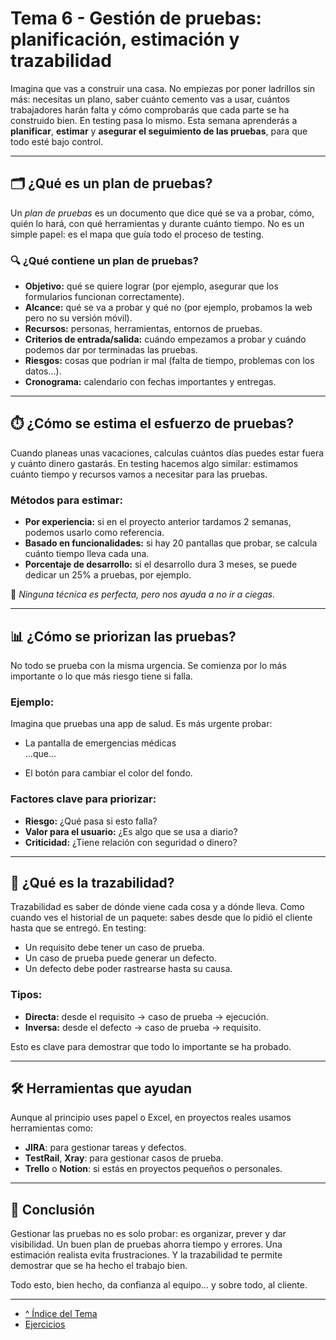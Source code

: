 # Tema 6 - Gestión de pruebas: planificación, estimación y trazabilidad

Imagina que vas a construir una casa. No empiezas por poner ladrillos sin más: necesitas un plano, saber cuánto cemento vas a usar, cuántos trabajadores harán falta y cómo comprobarás que cada parte se ha construido bien. En testing pasa lo mismo. Esta semana aprenderás a **planificar**, **estimar** y **asegurar el seguimiento de las pruebas**, para que todo esté bajo control.

---

## 🗂️ ¿Qué es un plan de pruebas?

Un *plan de pruebas* es un documento que dice qué se va a probar, cómo, quién lo hará, con qué herramientas y durante cuánto tiempo. No es un simple papel: es el mapa que guía todo el proceso de testing.

### 🔍 ¿Qué contiene un plan de pruebas?

- **Objetivo:** qué se quiere lograr (por ejemplo, asegurar que los formularios funcionan correctamente).
- **Alcance:** qué se va a probar y qué no (por ejemplo, probamos la web pero no su versión móvil).
- **Recursos:** personas, herramientas, entornos de pruebas.
- **Criterios de entrada/salida:** cuándo empezamos a probar y cuándo podemos dar por terminadas las pruebas.
- **Riesgos:** cosas que podrían ir mal (falta de tiempo, problemas con los datos…).
- **Cronograma:** calendario con fechas importantes y entregas.

---

## ⏱️ ¿Cómo se estima el esfuerzo de pruebas?

Cuando planeas unas vacaciones, calculas cuántos días puedes estar fuera y cuánto dinero gastarás. En testing hacemos algo similar: estimamos cuánto tiempo y recursos vamos a necesitar para las pruebas.

### Métodos para estimar:

- **Por experiencia:** si en el proyecto anterior tardamos 2 semanas, podemos usarlo como referencia.
- **Basado en funcionalidades:** si hay 20 pantallas que probar, se calcula cuánto tiempo lleva cada una.
- **Porcentaje de desarrollo:** si el desarrollo dura 3 meses, se puede dedicar un 25% a pruebas, por ejemplo.

🔧 *Ninguna técnica es perfecta, pero nos ayuda a no ir a ciegas.*

---

## 📊 ¿Cómo se priorizan las pruebas?

No todo se prueba con la misma urgencia. Se comienza por lo más importante o lo que más riesgo tiene si falla.

### Ejemplo:

Imagina que pruebas una app de salud. Es más urgente probar:

- La pantalla de emergencias médicas  
...que...

- El botón para cambiar el color del fondo.

### Factores clave para priorizar:

- **Riesgo:** ¿Qué pasa si esto falla?
- **Valor para el usuario:** ¿Es algo que se usa a diario?
- **Criticidad:** ¿Tiene relación con seguridad o dinero?

---

## 🔗 ¿Qué es la trazabilidad?

Trazabilidad es saber de dónde viene cada cosa y a dónde lleva. Como cuando ves el historial de un paquete: sabes desde que lo pidió el cliente hasta que se entregó. En testing:

- Un requisito debe tener un caso de prueba.
- Un caso de prueba puede generar un defecto.
- Un defecto debe poder rastrearse hasta su causa.

### Tipos:

- **Directa:** desde el requisito → caso de prueba → ejecución.
- **Inversa:** desde el defecto → caso de prueba → requisito.

Esto es clave para demostrar que todo lo importante se ha probado.

---

## 🛠️ Herramientas que ayudan

Aunque al principio uses papel o Excel, en proyectos reales usamos herramientas como:

- **JIRA**: para gestionar tareas y defectos.
- **TestRail**, **Xray**: para gestionar casos de prueba.
- **Trello** o **Notion**: si estás en proyectos pequeños o personales.

---

## 🧠 Conclusión

Gestionar las pruebas no es solo probar: es organizar, prever y dar visibilidad. Un buen plan de pruebas ahorra tiempo y errores. Una estimación realista evita frustraciones. Y la trazabilidad te permite demostrar que se ha hecho el trabajo bien.

Todo esto, bien hecho, da confianza al equipo… y sobre todo, al cliente.

---

- [^ Índice del Tema](./readme.md)
- [Ejercicios](./ejercicios.md)
